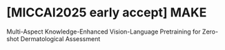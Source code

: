 # [MICCAI2025 early accept] MAKE 
Multi-Aspect Knowledge-Enhanced Vision-Language Pretraining for Zero-shot Dermatological Assessment
